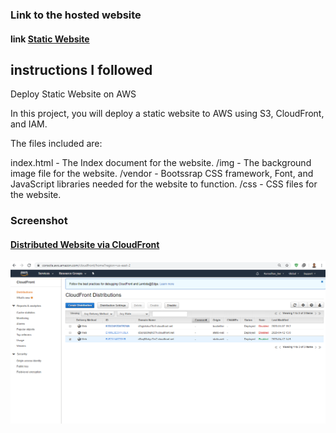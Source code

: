 ### Link to the hosted website 
#### link [Static Website](http://d3q1z60hqhl37h.cloudfront.net/index.html)


## instructions I followed
Deploy Static Website on AWS

In this project, you will deploy a static website to AWS using S3, CloudFront, and IAM.

The files included are: 

index.html - The Index document for the website.
/img - The background image file for the website.
/vendor - Bootssrap CSS framework, Font, and JavaScript libraries needed for the website to function.
/css - CSS files for the website.

### Screenshot 
#### [Distributed Website via CloudFront](https://github.com/Ramadhan0/static-website/blob/develop/screanshots/Distributed%20Website%20via%20CloudFront.png)
![Distributed Website via CloudFront](https://github.com/Ramadhan0/static-website/blob/develop/screanshots/Distributed%20Website%20via%20CloudFront.png)


